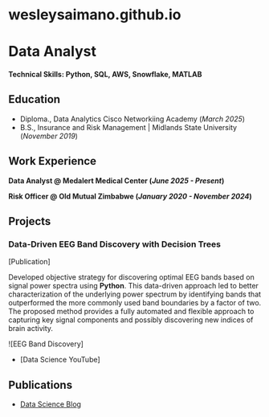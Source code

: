 # wesleysaimano.github.io
# Data Analyst

#### Technical Skills: Python, SQL, AWS, Snowflake, MATLAB

## Education
- Diploma., Data Analytics Cisco Networkiing Academy (_March 2025_)	 			        		
- B.S., Insurance and Risk Management | Midlands State University (_November 2019_)

## Work Experience
**Data Analyst @ Medalert Medical Center (_June 2025 - Present_)**

**Risk Officer @ Old Mutual Zimbabwe (_January 2020 - November 2024_)**


## Projects
### Data-Driven EEG Band Discovery with Decision Trees
[Publication]

Developed objective strategy for discovering optimal EEG bands based on signal power spectra using **Python**. This data-driven approach led to better characterization of the underlying power spectrum by identifying bands that outperformed the more commonly used band boundaries by a factor of two. The proposed method provides a fully automated and flexible approach to capturing key signal components and possibly discovering new indices of brain activity.

![EEG Band Discovery]


- [Data Science YouTube]
## Publications


- [Data Science Blog](https://medium.com/@shawhin)
